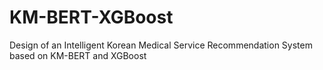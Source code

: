 # KM-BERT-XGBoost
Design of an Intelligent Korean Medical Service Recommendation System based on KM-BERT and XGBoost
